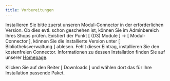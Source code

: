 ```yaml
---
title: Vorbereitungen
---
```


Installieren Sie bitte zuerst unseren Modul-Connector in der erforderlichen Version.
Ob dies evtl. schon geschehen ist, können Sie im Adminbereich Ihres Shops prüfen. Existiert der Punkt [ (D3) Module ] -> [ Modul-Connector ], können Sie die installierte Version unter [ Bibliotheksverwaltung ] ablesen. Fehlt dieser Eintrag, installieren Sie den kostenfreien Connector. 
Informationen zu dessen Installation finden Sie auf unserer [Homepage](https://www.oxidmodule.com/Connector/).

Klicken Sie auf den Reiter [ Downloads ] und wählen dort das für Ihre Installation passende Paket.